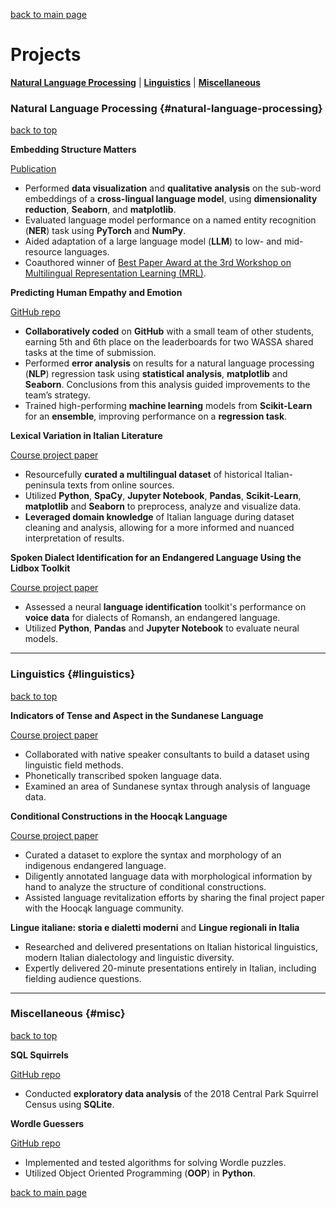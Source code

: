 [back to main page](./)

# Projects

**[Natural Language Processing](#natural-language-processing)** | **[Linguistics](#linguistics)** | **[Miscellaneous](#misc)**

### Natural Language Processing {#natural-language-processing} 
[back to top](./projects.html)

**Embedding Structure Matters**

[Publication](https://aclanthology.org/2023.mrl-1.20.pdf)

- Performed **data visualization** and **qualitative analysis** on the sub-word embeddings of a **cross-lingual language model**, using **dimensionality reduction**, **Seaborn**, and **matplotlib**.
- Evaluated language model performance on a named entity recognition (**NER**) task using **PyTorch** and **NumPy**.
- Aided adaptation of a large language model (**LLM**) to low- and mid-resource languages.
- Coauthored winner of [Best Paper Award at the 3rd Workshop on Multilingual Representation Learning (MRL)](https://sigtyp.github.io/ws2023-mrl.html).

**Predicting Human Empathy and Emotion**

[GitHub repo](https://github.com/manisha-Singh-UW/LING573_HUE-Human-Understanding-and-Empathy)

- **Collaboratively coded** on **GitHub** with a small team of other students, earning 5th and 6th place on the leaderboards for two WASSA shared tasks at the time of submission.
- Performed **error analysis** on results for a natural language processing (**NLP**) regression task using **statistical analysis**, **matplotlib** and **Seaborn**. Conclusions from this analysis guided improvements to the team’s strategy.
- Trained high-performing **machine learning** models from **Scikit-Learn** for an **ensemble**, improving performance on a **regression task**.

**Lexical Variation in Italian Literature**

[Course project paper](https://github.com/ngoldfine/portfolio/files/14779736/ling575_final_project.pdf)

- Resourcefully **curated a multilingual dataset** of historical Italian-peninsula texts from online sources.
- Utilized **Python**, **SpaCy**, **Jupyter Notebook**, **Pandas**, **Scikit-Learn**, **matplotlib** and **Seaborn** to preprocess, analyze and visualize data.
- **Leveraged domain knowledge** of Italian language during dataset cleaning and analysis, allowing for a more informed and nuanced interpretation of results.

**Spoken Dialect Identification for an Endangered Language Using the Lidbox Toolkit**

[Course project paper](https://github.com/ngoldfine/portfolio/files/15228789/final.paper.pdf)

- Assessed a neural **language identification** toolkit's performance on **voice data** for dialects of Romansh, an endangered language.
- Utilized **Python**, **Pandas** and **Jupyter Notebook** to evaluate neural models.

---

### Linguistics {#linguistics} 
[back to top](./projects.html)

**Indicators of Tense and Aspect in the Sundanese Language**

[Course project paper](https://github.com/ngoldfine/portfolio/files/15228896/field.methods.final.project.anonymized.pdf)

- Collaborated with native speaker consultants to build a dataset using linguistic field methods.
- Phonetically transcribed spoken language data.
- Examined an area of Sundanese syntax through analysis of language data.

**Conditional Constructions in the Hoocąk Language**

[Course project paper](https://github.com/ngoldfine/portfolio/files/15228826/ling571.final.project.pdf)

- Curated a dataset to explore the syntax and morphology of an indigenous endangered language.
- Diligently annotated language data with morphological information by hand to analyze the structure of conditional constructions.
- Assisted language revitalization efforts by sharing the final project paper with the Hoocąk language community.

**Lingue italiane: storia e dialetti moderni** and **Lingue regionali in Italia**

- Researched and delivered presentations on Italian historical linguistics, modern Italian dialectology and linguistic diversity.
- Expertly delivered 20-minute presentations entirely in Italian, including fielding audience questions.

---

### Miscellaneous {#misc} 
[back to top](./projects.html)

**SQL Squirrels**

[GitHub repo](https://github.com/ngoldfine/SQL-squirrels)

- Conducted **exploratory data analysis** of the 2018 Central Park Squirrel Census using **SQLite**.

**Wordle Guessers**

[GitHub repo](https://github.com/ngoldfine/wordle-guessers)

- Implemented and tested algorithms for solving Wordle puzzles.
- Utilized Object Oriented Programming (**OOP**) in **Python**.

[back to main page](./)
